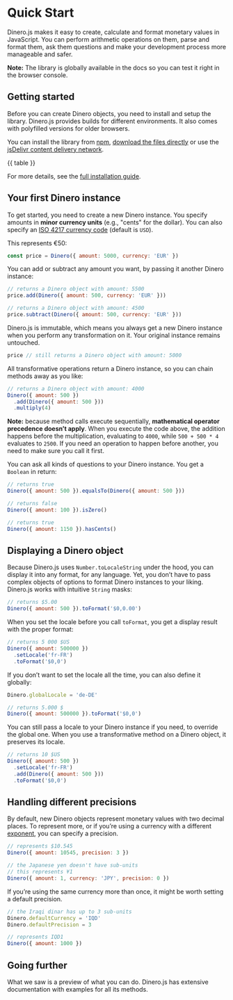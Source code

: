 # Quick Start

Dinero.js makes it easy to create, calculate and format monetary values in
JavaScript. You can perform arithmetic operations on them, parse and format
them, ask them questions and make your development process more manageable and
safer.

**Note:** The library is globally available in the docs so you can test it right
in the browser console.

## Getting started

Before you can create Dinero objects, you need to install and setup the library.
Dinero.js provides builds for different environments. It also comes with
polyfilled versions for older browsers.

You can install the library from [npm][npm:dinero], [download the files
directly][jsdelivr:landing] or use the [jsDelivr content delivery
network][jsdelivr:cdn].

{{ table }}

For more details, see the [full installation guide][dinero:install].

## Your first Dinero instance

To get started, you need to create a new Dinero instance. You specify amounts in
**minor currency units** (e.g., "cents" for the dollar). You can also specify an
[ISO 4217 currency code][wiki:iso-4217] (default is `USD`).

This represents €50:

```js
const price = Dinero({ amount: 5000, currency: 'EUR' })
```

You can add or subtract any amount you want, by passing it another Dinero
instance:

```js
// returns a Dinero object with amount: 5500
price.add(Dinero({ amount: 500, currency: 'EUR' }))

// returns a Dinero object with amount: 4500
price.subtract(Dinero({ amount: 500, currency: 'EUR' }))
```

Dinero.js is immutable, which means you always get a new Dinero instance when
you perform any transformation on it. Your original instance remains untouched.

```js
price // still returns a Dinero object with amount: 5000
```

All transformative operations return a Dinero instance, so you can chain methods
away as you like:

```js
// returns a Dinero object with amount: 4000
Dinero({ amount: 500 })
  .add(Dinero({ amount: 500 }))
  .multiply(4)
```

**Note:** because method calls execute sequentially, **mathematical operator
precedence doesn’t apply**. When you execute the code above, the addition
happens before the multiplication, evaluating to `4000`, while `500 + 500 * 4`
evaluates to `2500`. If you need an operation to happen before another, you need
to make sure you call it first.

You can ask all kinds of questions to your Dinero instance. You get a `Boolean`
in return:

```js
// returns true
Dinero({ amount: 500 }).equalsTo(Dinero({ amount: 500 }))

// returns false
Dinero({ amount: 100 }).isZero()

// returns true
Dinero({ amount: 1150 }).hasCents()
```

## Displaying a Dinero object

Because Dinero.js uses `Number.toLocaleString` under the hood, you can display
it into any format, for any language. Yet, you don’t have to pass complex
objects of options to format Dinero instances to your liking. Dinero.js works
with intuitive `String` masks:

```js
// returns $5.00
Dinero({ amount: 500 }).toFormat('$0,0.00')
```

When you set the locale before you call `toFormat`, you get a display result
with the proper format:

```js
// returns 5 000 $US
Dinero({ amount: 500000 })
  .setLocale('fr-FR')
  .toFormat('$0,0')
```

If you don’t want to set the locale all the time, you can also define it
globally:

```js
Dinero.globalLocale = 'de-DE'

// returns 5.000 $
Dinero({ amount: 500000 }).toFormat('$0,0')
```

You can still pass a locale to your Dinero instance if you need, to override the
global one. When you use a transformative method on a Dinero object, it
preserves its locale.

```js
// returns 10 $US
Dinero({ amount: 500 })
  .setLocale('fr-FR')
  .add(Dinero({ amount: 500 }))
  .toFormat('$0,0')
```

## Handling different precisions

By default, new Dinero objects represent monetary values with two decimal
places. To represent more, or if you’re using a currency with a different
[exponent](<https://en.wikipedia.org/wiki/ISO_4217#Treatment_of_minor_currency_units_(the_%22exponent%22)>),
you can specify a precision.

```js
// represents $10.545
Dinero({ amount: 10545, precision: 3 })

// the Japanese yen doesn't have sub-units
// this represents ¥1
Dinero({ amount: 1, currency: 'JPY', precision: 0 })
```

If you’re using the same currency more than once, it might be worth setting a
default precision.

```js
// the Iraqi dinar has up to 3 sub-units
Dinero.defaultCurrency = 'IQD'
Dinero.defaultPrecision = 3

// represents IQD1
Dinero({ amount: 1000 })
```

## Going further

What we saw is a preview of what you can do. Dinero.js has extensive
documentation with examples for all its methods.

[npm:dinero]: https://www.npmjs.com/dinero.js
[dinero:install]: /api/install
[jsdelivr:landing]: https://www.jsdelivr.com/package/npm/dinero.js
[jsdelivr:cdn]: https://cdn.jsdelivr.net/npm/dinero.js/build
[wiki:iso-4217]: https://en.wikipedia.org/wiki/ISO_4217
